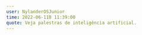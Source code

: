 ```yaml
---
user: NylanderOSJunior
time: 2022-06-118 11:39:00
quote: Veja palestras de inteligência artificial.
---
```

